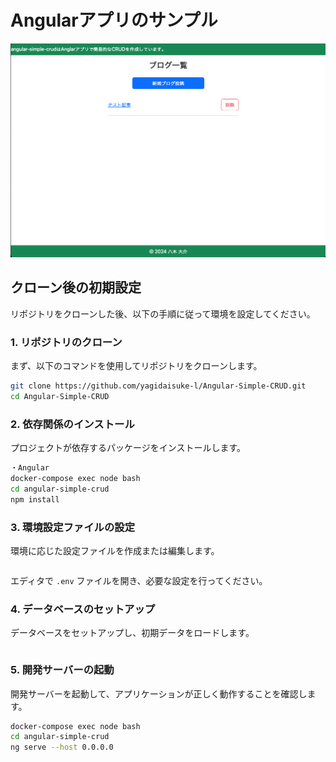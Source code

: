 # Angularアプリのサンプル
![image](./top.png)

## クローン後の初期設定

リポジトリをクローンした後、以下の手順に従って環境を設定してください。

### 1. リポジトリのクローン

まず、以下のコマンドを使用してリポジトリをクローンします。

```bash
git clone https://github.com/yagidaisuke-l/Angular-Simple-CRUD.git
cd Angular-Simple-CRUD
```

### 2. 依存関係のインストール

プロジェクトが依存するパッケージをインストールします。

```bash
・Angular
docker-compose exec node bash
cd angular-simple-crud
npm install

```

### 3. 環境設定ファイルの設定

環境に応じた設定ファイルを作成または編集します。

```bash

```

エディタで `.env` ファイルを開き、必要な設定を行ってください。

### 4. データベースのセットアップ

データベースをセットアップし、初期データをロードします。

```bash

```

### 5. 開発サーバーの起動

開発サーバーを起動して、アプリケーションが正しく動作することを確認します。

```bash
docker-compose exec node bash
cd angular-simple-crud
ng serve --host 0.0.0.0
```
